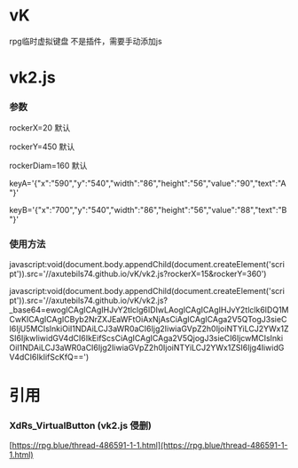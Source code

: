 # vK
rpg临时虚拟键盘
不是插件，需要手动添加js

# vk2.js 
### 参数
rockerX=20 默认

rockerY=450 默认

rockerDiam=160  默认

keyA='{"x":"590","y":"540","width":"86","height":"56","value":"90","text":"A"}' 

keyB='{"x":"700","y":"540","width":"86","height":"56","value":"88","text":"B"}'
### 使用方法
javascript:void(document.body.appendChild(document.createElement('script')).src='//axutebils74.github.io/vK/vk2.js?rockerX=15&rockerY=360')

javascript:void(document.body.appendChild(document.createElement('script')).src='//axutebils74.github.io/vK/vk2.js?_base64=ewogICAgICAgIHJvY2tlclg6IDIwLAogICAgICAgIHJvY2tlclk6IDQ1MCwKICAgICAgICByb2NrZXJEaWFtOiAxNjAsCiAgICAgICAga2V5QTogJ3sieCI6IjU5MCIsInkiOiI1NDAiLCJ3aWR0aCI6Ijg2IiwiaGVpZ2h0IjoiNTYiLCJ2YWx1ZSI6IjkwIiwidGV4dCI6IkEifScsCiAgICAgICAga2V5QjogJ3sieCI6IjcwMCIsInkiOiI1NDAiLCJ3aWR0aCI6Ijg2IiwiaGVpZ2h0IjoiNTYiLCJ2YWx1ZSI6Ijg4IiwidGV4dCI6IkIifScKfQ==')
# 引用
### XdRs_VirtualButton (vk2.js 侵删)
[https://rpg.blue/thread-486591-1-1.html](https://rpg.blue/thread-486591-1-1.html)
